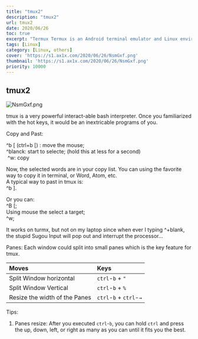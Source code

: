```yaml
---
title: "tmux2"
description: "tmux2"
url: tmux2
date: 2020/06/26
toc: true
excerpt: "Termux Termux is an Android terminal emulator and Linux environment app that works directly with no rooting or setup required. A minimal base system is installed automatically - additional packages are available using the APT package manager. Read the wiki to learn more..."
tags: [Linux]
category: [Linux, others]
cover: 'https://s1.ax1x.com/2020/06/26/NsmGxf.png'
thumbnail: 'https://s1.ax1x.com/2020/06/26/NsmGxf.png'
priority: 10000
---
```

## tmux2

![NsmGxf.png](https://s1.ax1x.com/2020/06/26/NsmGxf.png)

tmux is a very powerful interact-able bash interpreter. Once you familiarized with the hot keys, it would be an inextricable programs of you.

Copy and Past:

^b [ (ctrl+b [) : move the mouse;<br />^blanck: start to selecte; (hold this at less for a second)<br /> ^w: copy

Now, the selected words are in your copy list. You can using the favorite way to copy it in terminal, or Word, Atom, etc.<br />A typical way to past in tmux is:<br />^b ].


Or you can:<br />^B [;<br />Using mouse the select a target;<br />^w;

It works on turmx, but not on my laptop since when ever I typing ^+blank, the stupid Sugou Input will pop out and interrupt the processor...

Panes: Each window could split into small panes which is the key feature for tmux.

| Moves    | Keys     |
| :------------- | :------------- |
| Split Window horizontal | `ctrl`-`b` + `"` |
| Split Window Vertical| `ctrl`-`b` + `%` |
| Resize the width of the Panes | `ctrl`-`b` + `ctrl`-`→` |

Tips:
1. Panes resize:
    After you executed `ctrl`-`b`, you can hold `ctrl` and press the up, down, left, or right as many as you can until it fits you the best.